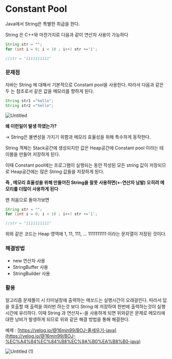 # Constant Pool

Java에서 String은 특별한 취급을 한다.

String 은 C++와 마찬가지로 다음과 같이 연산자 사용이 가능하다

```java
String str = "";
for (int i = 0; i < 10 ; i++) str +='1';

//str = "1111111111"
```

### 문제점

자바는 String 에 대해서 기본적으로 Constant pool을 사용한다. 따라서 다음과 같은 두 는 참조로서 같은 값을 메모리를 향하게 된다.

```java
String str1 ="hello";
String str2 ="hello";
```

![Untitled](https://user-images.githubusercontent.com/65473604/127865877-229fea2e-3939-4a09-a492-065664613c18.png)

**왜 이런일이 발생 하였는가?**

→ String은 불변성을 가지기 위함과 메모리 효율성을 위해 특수하게 동작한다.

String 객체는 Stack공간에 생성되지만 값은 Heap공간에 Constant pool 이라는 테이블을 만들어 저장하게 된다. 

이때 Constant pool에는 프로그램이 실행되는 동안 작성된 모든 string 값이 저장되므로 Heap공간에는 많은 String 값들을 저장하게 된다. 

**즉 , 메모리 효율성을 위해 만들어진 String을 잘못 사용하면(+-연산자 남발) 오히려 메모리를 더많이 사용하게 된다**

맨 처음으로 돌아가보면 

```java
String str = "";
for (int i = 0; i < 10 ; i++) str +='1';

//str = "1111111111"
```

위와 같은 코드는 Heap 영역에 1, 11, 111, ... 1111111111 이라는 문자열이 저장된 것이다.

### 해결방법

- new 연산자 사용
- StringBuffer 사용
- StringBuilder 사용

### 활용

알고리즘 문제풀이 시 터미널창에 출력하는 메쏘드는 실행시간이 오래걸린다.
따라서 답을 호출할 때 출력을 여러번 하는것 보다 String 에 저장하여 한번에 출력하는것이 실행시간에 유리하다.
이때 String 과 연산자+-을 사용하게 되면 위와같은 문제로 메모리에 대한 낭비가 발생하게 되므로 위와 같은 해결 방법을 통해 해결한다.

예제 : [https://velog.io/@16min99/BOJ-줄세우기-java](https://velog.io/@16min99/BOJ-%EC%A4%84%EC%84%B8%EC%9A%B0%EA%B8%B0-java)

![Untitled (1)](https://user-images.githubusercontent.com/65473604/127865958-9e45de94-8aee-49e8-a4c8-3af2e37e7367.png)

